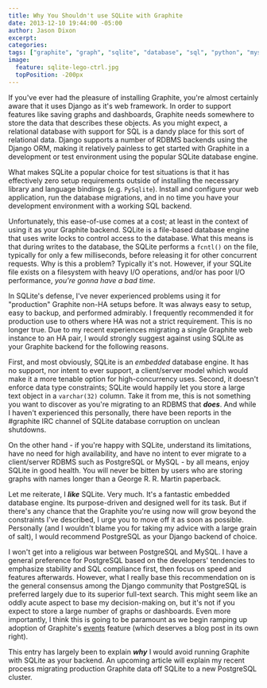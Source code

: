 ```yaml
---
title: Why You Shouldn't use SQLite with Graphite
date: 2013-12-10 19:44:00 -05:00
author: Jason Dixon
excerpt:
categories:
tags: ["graphite", "graph", "sqlite", "database", "sql", "python", "mysql", "postgresql"]
image:
  feature: sqlite-lego-ctrl.jpg
  topPosition: -200px
---
```


If you've ever had the pleasure of installing Graphite, you're almost certainly aware that it uses Django as it's web framework. In order to support features like saving graphs and dashboards, Graphite needs somewhere to store the data that describes these objects. As you might expect, a relational database with support for SQL is a dandy place for this sort of relational data. Django supports a number of RDBMS backends using the Django ORM, making it relatively painless to get started with Graphite in a development or test environment using the popular SQLite database engine.

What makes SQLite a popular choice for test situations is that it has effectively zero setup requirements outside of installing the necessary library and language bindings (e.g. `PySqlite`). Install and configure your web application, run the database migrations, and in no time you have your development environment with a working SQL backend.

Unfortunately, this ease-of-use comes at a cost; at least in the context of using it as your Graphite backend. SQLite is a file-based database engine that uses write locks to control access to the database. What this means is that during writes to the database, the SQLite performs a `fcntl()` on the file, typically for only a few milliseconds, before releasing it for other concurrent requests. Why is this a problem? Typically it's not. However, if your SQLite file exists on a filesystem with heavy I/O operations, and/or has poor I/O performance, *you're gonna have a bad time*.

In SQLite's defense, I've never experienced problems using it for "production" Graphite non-HA setups before. It was always easy to setup, easy to backup, and performed admirably. I frequently recommended it for production use to others where HA was not a strict requirement. This is no longer true. Due to my recent experiences migrating a single Graphite web instance to an HA pair, I would strongly suggest against using SQLite as your Graphite backend for the following reasons.

First, and most obviously, SQLite is an *embedded* database engine. It has no support, nor intent to ever support, a client/server model which would make it a more tenable option for high-concurrency uses. Second, it doesn't enforce data type constraints; SQLite would happily let you store a large text object in a `varchar(32)` column. Take it from me, this is not something you want to discover as you're migrating to an RDBMS that ***does***. And while I haven't experienced this personally, there have been reports in the #graphite IRC channel of SQLite database corruption on unclean shutdowns.

On the other hand - if you're happy with SQLite, understand its limitations, have no need for high availability, and have no intent to ever migrate to a client/server RDBMS such as PostgreSQL or MySQL - by all means, enjoy SQLite in good health. You will never be bitten by users who are storing graphs with names longer than a George R. R. Martin paperback.

Let me reiterate, I ***like*** SQLite. Very much. It's a fantastic embedded database engine. Its purpose-driven and designed well for its task. But if there's any chance that the Graphite you're using now will grow beyond the constraints I've described, I urge you to move off it as soon as possible. Personally (and I wouldn't blame you for taking my advice with a large grain of salt), I would recommend PostgreSQL as your Django backend of choice.

I won't get into a religious war between PostgreSQL and MySQL. I have a general preference for PostgreSQL based on the developers' tendencies to emphasize stability and SQL compliance first, then focus on speed and features afterwards. However, what I really base this recommendation on is the general consensus among the Django community that PostgreSQL is preferred largely due to its superior full-text search. This might seem like an oddly acute aspect to base my decision-making on, but it's not if you expect to store a large number of graphs or dashboards. Even more importantly, I think this is going to be paramount as we begin ramping up adoption of Graphite's [events](https://code.launchpad.net/~lucio.torre/graphite/add-events/+merge/69142) feature (which deserves a blog post in its own right).

This entry has largely been to explain ***why*** I would avoid running Graphite with SQLite as your backend. An upcoming article will explain my recent process migrating production Graphite data off SQLite to a new PostgreSQL cluster.

